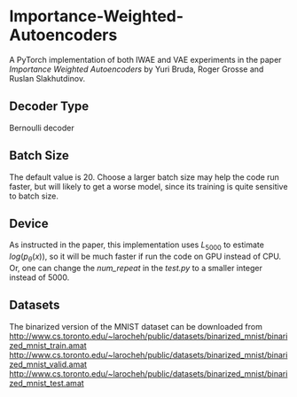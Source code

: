 # Importance-Weighted-Autoencoders
A PyTorch implementation of both IWAE and VAE experiments in the paper *Importance Weighted Autoencoders* 
by Yuri Bruda, Roger Grosse and Ruslan Slakhutdinov.

## Decoder Type
Bernoulli decoder

## Batch Size
The default value is 20. Choose a larger batch size may help the code run faster, but will likely to get a worse model, 
since its training is quite sensitive to batch size.

## Device
As instructed in the paper, this implementation uses $L_{5000}$ to estimate $log(p_{\theta}(x))$,
so it will be much faster if run the code on GPU instead of CPU. Or, one can change the *num_repeat*
in the *test.py* to a smaller integer instead of 5000.

## Datasets
The binarized version of the MNIST dataset can be downloaded from
http://www.cs.toronto.edu/~larocheh/public/datasets/binarized_mnist/binarized_mnist_train.amat
http://www.cs.toronto.edu/~larocheh/public/datasets/binarized_mnist/binarized_mnist_valid.amat
http://www.cs.toronto.edu/~larocheh/public/datasets/binarized_mnist/binarized_mnist_test.amat


